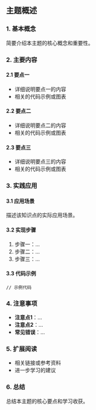 ## 主题概述

### 1. 基本概念

简要介绍本主题的核心概念和重要性。

### 2. 主要内容

#### 2.1 要点一
- 详细说明要点一的内容
- 相关的代码示例或图表

#### 2.2 要点二
- 详细说明要点二的内容
- 相关的代码示例或图表

#### 2.3 要点三
- 详细说明要点三的内容
- 相关的代码示例或图表

### 3. 实践应用

#### 3.1 应用场景
描述该知识点的实际应用场景。

#### 3.2 实现步骤
1. 步骤一：...
2. 步骤二：...
3. 步骤三：...

#### 3.3 代码示例
```
// 示例代码
```

### 4. 注意事项

- **注意点1**：...
- **注意点2**：...
- **常见错误**：...

### 5. 扩展阅读

- 相关链接或参考资料
- 进一步学习的建议

### 6. 总结

总结本主题的核心要点和学习收获。